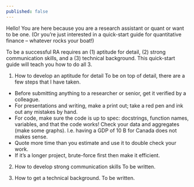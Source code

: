 ```yaml
---
published: false
---
```

Hello! You are here because you are a research assistant or quant or want to be one. (Or you’re just interested in a quick-start guide for quantitative finance – whatever rocks your boat!)

To be a successful RA requires an (1) aptitude for detail, (2) strong communication skills, and a (3) technical background. This quick-start guide will teach you how to do all 3.

1. How to develop an aptitude for detail
To be on top of detail, there are a few steps that I have taken.
- Before submitting anything to a researcher or senior, get it verified by a colleague.
- For presentations and writing, make a print out; take a red pen and ink out any mistakes by hand.
- For code, make sure the code is up to spec: docstrings, function names, variables, and that the code works! Check your data and aggregates (make some graphs). I.e. having a GDP of 10 B for Canada does not makes sense.
- Quote more time than you estimate and use it to double check your work.
- If it’s a longer project, brute-force first then make it efficient.

2. How to develop strong communication skills
To be written.

3. How to get a technical background.
To be written.
